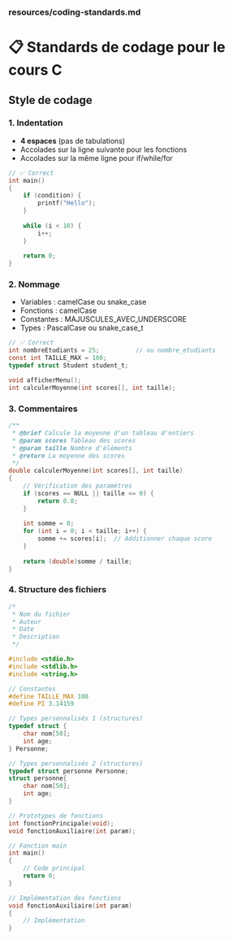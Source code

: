 ### resources/coding-standards.md

# 📋 Standards de codage pour le cours C

## Style de codage

### 1. Indentation
- **4 espaces** (pas de tabulations)
- Accolades sur la ligne suivante pour les fonctions
- Accolades sur la même ligne pour if/while/for

```c
// ✅ Correct
int main() 
{
    if (condition) {
        printf("Hello");
    }
    
    while (i < 10) {
        i++;
    }
    
    return 0;
}
```

### 2. Nommage
- Variables : camelCase ou snake_case
- Fonctions : camelCase
- Constantes : MAJUSCULES_AVEC_UNDERSCORE
- Types : PascalCase ou snake_case_t

```c
// ✅ Correct
int nombreEtudiants = 25;          // ou nombre_etudiants
const int TAILLE_MAX = 100;
typedef struct Student student_t;

void afficherMenu();
int calculerMoyenne(int scores[], int taille);
```

### 3. Commentaires
```c
/**
 * @brief Calcule la moyenne d'un tableau d'entiers
 * @param scores Tableau des scores
 * @param taille Nombre d'éléments
 * @return La moyenne des scores
 */
double calculerMoyenne(int scores[], int taille) 
{
    // Vérification des paramètres
    if (scores == NULL || taille <= 0) {
        return 0.0;
    }
    
    int somme = 0;
    for (int i = 0; i < taille; i++) {
        somme += scores[i];  // Additionner chaque score
    }
    
    return (double)somme / taille;
}
```

### 4. Structure des fichiers
```c
/*
 * Nom du fichier
 * Auteur
 * Date
 * Description
 */

#include <stdio.h>
#include <stdlib.h>
#include <string.h>

// Constantes
#define TAILLE_MAX 100
#define PI 3.14159

// Types personnalisés 1 (structures)
typedef struct {
    char nom[50];
    int age;
} Personne;

// Types personnalisés 2 (structures)
typedef struct personne Personne;
struct personne{
    char nom[50];
    int age;
}

// Prototypes de fonctions
int fonctionPrincipale(void);
void fonctionAuxiliaire(int param);

// Fonction main
int main() 
{
    // Code principal
    return 0;
}

// Implémentation des fonctions
void fonctionAuxiliaire(int param) 
{
    // Implémentation
}
```


